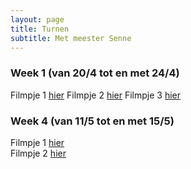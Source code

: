 ```yaml
---
layout: page
title: Turnen
subtitle: Met meester Senne
---
```


### Week 1 (van 20/4 tot en met 24/4)

Filmpje 1 [hier](https://CloudStation-BJ-IT.fr.quickconnect.to/vs/sharing/h0nQJRsq#!aG9tZV92aWRlby0yOA==)
Filmpje 2 [hier](https://CloudStation-BJ-IT.fr.quickconnect.to/vs/sharing/h0nQJRsq#!aG9tZV92aWRlby0yOQ==)
Filmpje 3 [hier](https://CloudStation-BJ-IT.fr.quickconnect.to/vs/sharing/h0nQJRsq#!aG9tZV92aWRlby0zMA==)

### Week 4 (van 11/5 tot en met 15/5)

Filmpje 1 [hier](https://CloudStation-BJ-IT.fr.quickconnect.to/vs/sharing/h0nQJRsq#!aG9tZV92aWRlby0zMw==)  
Filmpje 2 [hier](https://CloudStation-BJ-IT.fr.quickconnect.to/vs/sharing/h0nQJRsq#!aG9tZV92aWRlby0zNA==)  
